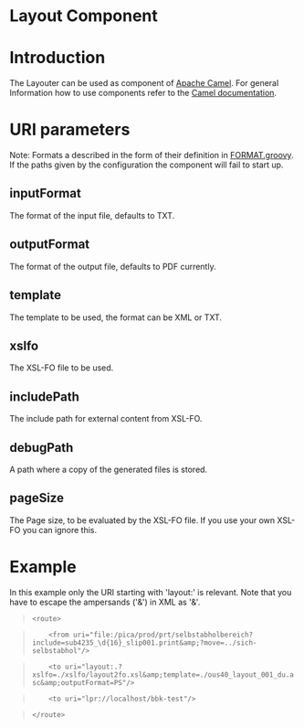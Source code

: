 Layout Component
================

# Introduction
The Layouter can be used as component of [Apache Camel](http://camel.apache.org/). For general Information how to use components refer to the [Camel documentation](http://camel.apache.org/how-do-i-configure-endpoints.html).

# URI parameters
Note: Formats a described in the form of their definition in [FORMAT.groovy](../layout/groovydoc/de/unigoettingen/sub/be/ous/print/layout/FORMAT.html). If the paths given by the configuration the component will fail to start up.

## inputFormat
The format of the input file, defaults to TXT.

## outputFormat
The format of the output file, defaults to PDF currently.

## template
The template to be used, the format can be XML or TXT.

## xslfo
The XSL-FO file to be used.

## includePath
The include path for external content from XSL-FO.

## debugPath
A path where a copy of the generated files is stored.

## pageSize
The Page size, to be evaluated by the XSL-FO file. If you use your own XSL-FO you can ignore this.

# Example
In this example only the URI starting with 'layout:' is relevant. Note that you have to escape the ampersands ('&') in XML as '&amp;'.

>`<route>`

>`    <from uri="file:/pica/prod/prt/selbstabholbereich?include=sub4235_\d{16}_slip001.print&amp;?move=../sich-selbstabhol"/>`

>`    <to uri="layout:.?xslfo=./xslfo/layout2fo.xsl&amp;template=./ous40_layout_001_du.asc&amp;outputFormat=PS"/>`

>`    <to uri="lpr://localhost/bbk-test"/>`

>`</route>`
